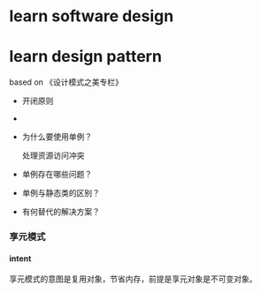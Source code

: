 # learn software design
# learn design  pattern
based on 《设计模式之美专栏》


- 开闭原则
- 


- 为什么要使用单例？

    处理资源访问冲突
    
    
- 单例存在哪些问题？
- 单例与静态类的区别？
- 有何替代的解决方案？


### 享元模式



#### intent

享元模式的意图是复用对象，节省内存，前提是享元对象是不可变对象。


